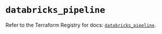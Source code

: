 # `databricks_pipeline`

Refer to the Terraform Registry for docs: [`databricks_pipeline`](https://registry.terraform.io/providers/databricks/databricks/1.39.0/docs/resources/pipeline).
